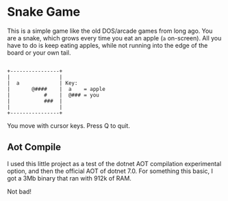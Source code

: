 # Snake Game

This is a simple game like the old DOS/arcade games
from long ago.  You are a snake, which grows every
time you eat an apple (`a` on-screen).  All you have
to do is keep eating apples, while not running into
the edge of the board or your own tail.

<pre><code>
+----------------+
|                |
|  a             | Key:
|       @####    |  a    = apple
|           #    |  @### = you
|           ###  |
|                |
+----------------+
</code></pre>

You move with cursor keys.  Press Q to quit.

## Aot Compile
I used this little project as a test of the dotnet AOT compilation
experimental option, and then the official AOT of dotnet 7.0.  For
something this basic, I got a 3Mb binary that ran with 912k of RAM.

Not bad!

